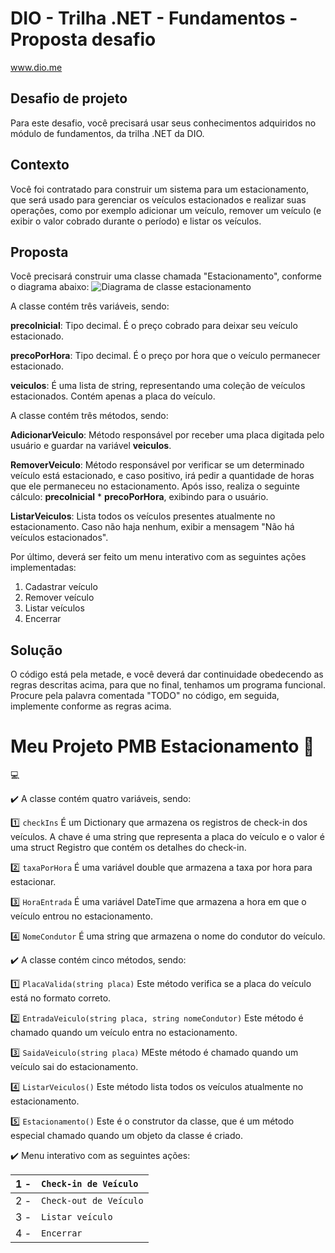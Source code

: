 # DIO - Trilha .NET - Fundamentos - Proposta desafio
www.dio.me

## Desafio de projeto
Para este desafio, você precisará usar seus conhecimentos adquiridos no módulo de fundamentos, da trilha .NET da DIO.

## Contexto
Você foi contratado para construir um sistema para um estacionamento, que será usado para gerenciar os veículos estacionados e realizar suas operações, como por exemplo adicionar um veículo, remover um veículo (e exibir o valor cobrado durante o período) e listar os veículos.

## Proposta
Você precisará construir uma classe chamada "Estacionamento", conforme o diagrama abaixo:
![Diagrama de classe estacionamento](diagrama_classe_estacionamento.png)

A classe contém três variáveis, sendo:

**precoInicial**: Tipo decimal. É o preço cobrado para deixar seu veículo estacionado.

**precoPorHora**: Tipo decimal. É o preço por hora que o veículo permanecer estacionado.

**veiculos**: É uma lista de string, representando uma coleção de veículos estacionados. Contém apenas a placa do veículo.

A classe contém três métodos, sendo:

**AdicionarVeiculo**: Método responsável por receber uma placa digitada pelo usuário e guardar na variável **veiculos**.

**RemoverVeiculo**: Método responsável por verificar se um determinado veículo está estacionado, e caso positivo, irá pedir a quantidade de horas que ele permaneceu no estacionamento. Após isso, realiza o seguinte cálculo: **precoInicial** * **precoPorHora**, exibindo para o usuário.

**ListarVeiculos**: Lista todos os veículos presentes atualmente no estacionamento. Caso não haja nenhum, exibir a mensagem "Não há veículos estacionados".

Por último, deverá ser feito um menu interativo com as seguintes ações implementadas:
1. Cadastrar veículo
2. Remover veículo
3. Listar veículos
4. Encerrar


##  Solução 
O código está pela metade, e você deverá dar continuidade obedecendo as regras descritas acima, para que no final, tenhamos um programa funcional. Procure pela palavra comentada "TODO" no código, em seguida, implemente conforme as regras acima.

# Meu Projeto PMB Estacionamento :blue_car:
:computer:

:heavy_check_mark: A classe contém quatro variáveis, sendo:

:one:
`checkIns` É um Dictionary que armazena os registros de check-in dos veículos. A chave é uma string que representa a placa do veículo e o valor é uma struct Registro que contém os detalhes do check-in.

:two:
`taxaPorHora` É uma variável double que armazena a taxa por hora para estacionar.

:three:
`HoraEntrada` É uma variável DateTime que armazena a hora em que o veículo entrou no estacionamento.

:four:
`NomeCondutor` É uma string que armazena o nome do condutor do veículo.


:heavy_check_mark: A classe contém cinco métodos, sendo:

:one:
`PlacaValida(string placa)`  Este método verifica se a placa do veículo está no formato correto.

:two:
`EntradaVeiculo(string placa, string nomeCondutor)` Este método é chamado quando um veículo entra no estacionamento.

:three:
`SaidaVeiculo(string placa)` MEste método é chamado quando um veículo sai do estacionamento.

:four:
`ListarVeiculos()`  Este método lista todos os veículos atualmente no estacionamento.

:five:
`Estacionamento()`  Este é o construtor da classe, que é um método especial chamado quando um objeto da classe é criado.

:heavy_check_mark: Menu interativo com as seguintes ações:

| 1 -   | `Check-in de Veículo` |
| :--- | :---                 |
| 2 -   | `Check-out de Veículo`|
| 3 -   | `Listar veículo`      |
| 4 -   | `Encerrar`            |